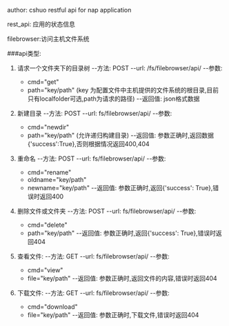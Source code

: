 author: cshuo
restful api for nap application 

rest_api: 应用的状态信息

filebrowser:访问主机文件系统

###api类型:
1. 请求一个文件夹下的目录树
  --方法: POST
  --url: /fs/filebrowser/api/
  --参数: 
	* cmd="get" 
    * path="key/path" (key 为配置文件中主机提供的文件系统的根目录,目前只有localfolder可选,path为请求的路径)
  --返回值: json格式数据

2. 新建目录
  --方法: POST
  --url: fs/filebrowser/api/
  --参数:
    * cmd="newdir"
	* path="key/path" (允许递归构建目录)
  --返回值:
    参数正确时,返回数据{'success':True},否则根据情况返回400,404

3. 重命名
  --方法: POST
  --url: fs/filebrowser/api/
  --参数:
    * cmd="rename"
	* oldname="key/path"
	* newname="key/path"
  --返回值:
    参数正确时,返回{'success': True},错误时返回400

4. 删除文件或文件夹
  --方法: POST
  --url: fs/filebrowser/api/
  --参数:
    * cmd="delete"
	* path="key/path"
  --返回值:
    参数正确时,返回{'success': True},错误时返回404

5. 查看文件:
  --方法: GET
  --url: fs/filebrowser/api/
  --参数:
    * cmd="view"
	* file="key/path"
  --返回值:
    参数正确时,返回文件的内容,错误时返回404
    
6. 下载文件:
  --方法: GET
  --url: fs/filebrowser/api/
  --参数:
    * cmd="download"
	* file="key/path"
  --返回值:
    参数正确时,下载文件,错误时返回404
    
